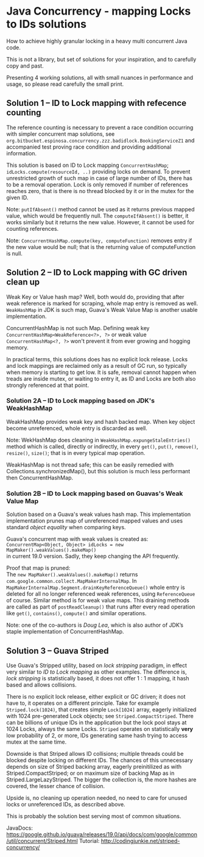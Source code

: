 # Java Concurrency - mapping Locks to IDs solutions  

How to achieve highly granular locking in a heavy multi concurrent Java code.

This is not a library, but set of solutions for your inspiration, and to carefully copy and past.

Presenting 4 working solutions, all with small nuances in performance and usage, so please read carefully the small print.

## Solution 1 – ID to Lock mapping with refecence counting

The reference counting is necessary to prevent a race condition occurring with simpler concurrent map solutions, see `org.bitbucket.espinosa.concurrency.zzz.badidlock.BookingServiceZ1` and accompanied test proving race condition and providing additional information.

This solution is based on ID to Lock mapping `ConcurrentHashMap`; `idLocks.compute(resourceId, ..)` providing locks on demand. To prevent unrestricted growth of such map in case of large number of IDs, there has to be a removal operation. Lock is only removed if number of references reaches zero, that is there is no thread blocked by it or in the mutex for the given ID.

Note: `putIfAbsent()` method cannot be used as it returns previous mapped value, which would be frequently null. The `computeIfAbsent()` is better, it works similarly but it returns the new value. However, it cannot be used for counting references.

Note: `ConcurrentHashMap.compute(key, computeFunction)` removes entry if the new value would be null; that is the returning value of computeFunction is null.



## Solution 2 – ID to Lock mapping with GC driven clean up

Weak Key or Value hash map? Well, both would do, providing that after weak reference is marked for scraping, whole map entry is removed as well. 
`WeakHashMap` in JDK is such map, Guava's Weak Value Map is another usable implementation.

ConcurrentHashMap is not such Map. Defining weak key `ConcurrentHashMap<WeakReference<?>, ?>` or weak value `ConcurrentHashMap<?, ?>` won't prevent it from ever growing and hogging memory.

In practical terms, this solutions does has no explicit lock release. Locks and lock mappings 
are reclaimed only as a result of GC run, so typically when memory is starting to get low. 
It is safe, removal cannot happen when treads are inside mutex, or waiting to entry it, as 
ID and Locks are both also strongly referenced at that point.



### Solution 2A – ID to Lock mapping based on JDK's WeakHashMap

WeakHashMap provides weak key and hash backed map. When key object become unreferenced, whole entry is discarded as well.

Note: WekHashMap does cleaning in `WeakHashMap.expungeStaleEntries()` method which is called, directly or indirectly, in every `get()`, `put()`, `remove()`, `resize()`, `size()`; 
that is in every typical map operation.

WeakHashMap is not thread safe; this can be easily remedied with Collections.synchronizedMap(), but this solution is much less performant then ConcurrentHashMap.



### Solution 2B – ID to Lock mapping based on Guavas's Weak Value Map

Solution based on a Guava's weak values hash map. This implementation implementation
prunes map of unreferenced mapped values and uses standard _object equality_
when comparing keys.

Guava's concurrent map with weak values is created as:  
`ConcurrentMap<Object, Object> idLocks = new MapMaker().weakValues().makeMap()`  
in current 19.0 version. Sadly, they keep changing the API frequently.

Proof that map is pruned:  
The `new MapMaker().weakValues().makeMap()` returns `com.google.common.collect.MapMakerInternalMap`.
In `MapMakerInternalMap.Segment.drainKeyReferenceQueue()` whole entry is deleted for all no longer 
referenced weak references, using `ReferenceQueue` of course. Similar method is for weak value maps. 
This draining methods are called as part of `postReadCleanup()` that runs after every read operation 
like `get()`, `contains()`, `compute()` and similar operations.

Note: one of the co-authors is _Doug Lea_, which is also author of JDK’s staple implementation of ConcurrentHashMap.



## Solution 3 – Guava Striped

Use Guava's Stripped utility, based on _lock stripping_ paradigm, in effect very similar to _ID to Lock mapping_ as other examples. The difference is, _lock stripping_ is statistically based, it does not offer 1 : 1 mapping, it hash based and allows collisions.

There is no explicit lock release, either explicit or GC driven; it does not have to, it operates on a different principle. Take for example `Striped.lock(1024)`, that creates simple `Lock[1024]` array, eagerly initialized with 1024 pre-generated Lock objects; see `Striped.CompactStriped`. There can be billions of unique IDs in the application but the lock pool stays at 1024 Locks, always the same Locks. `Striped` operates on statistically **very** low probability of 2, or more, IDs generating same hash trying to access mutex at the same time. 

Downside is that Striped allows ID collisions; multiple threads could be blocked despite locking on different IDs. The chances of this unnecessary depends on size of Striped backing array, eagerly preinitilized as with Striped.CompactStriped; or on maximum size of backing Map as in Striped.LargeLazyStriped. The bigger the collection is, the more hashes are covered, the lesser chance of collision.

Upside is, no cleaning up operation needed, no need to care for unused locks or unreferenced IDs, as described above.

This is probably the solution best serving most of common situations. 

JavaDocs: https://google.github.io/guava/releases/19.0/api/docs/com/google/common/util/concurrent/Striped.html
Tutorial: http://codingjunkie.net/striped-concurrency/